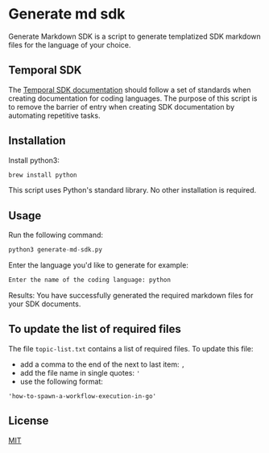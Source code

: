 # Generate md sdk

Generate Markdown SDK is a script to generate templatized SDK markdown files for the language of your choice.

## Temporal SDK

The [Temporal SDK documentation](https://docs.temporal.io/application-development) should follow a set of standards when creating documentation for coding languages. The purpose of this script is to remove the barrier of entry when creating SDK documentation by automating repetitive tasks.

## Installation

Install python3:

```bash
brew install python
```

This script uses Python's standard library. No other installation is required.

## Usage

Run the following command:

```python
python3 generate-md-sdk.py
```

Enter the language you'd like to generate for example:

```bash
Enter the name of the coding language: python
```

Results: You have successfully generated the required markdown files for your SDK documents.

## To update the list of required files

The file `topic-list.txt` contains a list of required files. To update this file:

- add a comma to the end of the next to last item: `,`
- add the file name in single quotes: `'`
- use the following format:

`'how-to-spawn-a-workflow-execution-in-go'`

## License

[MIT](https://choosealicense.com/licenses/mit/)
